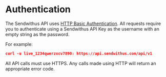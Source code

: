 # Authentication

The Sendwithus API uses [HTTP Basic Authentication](http://en.wikipedia.org/wiki/Basic_access_authentication). All requests require you to authenticate using a Sendwithus API Key as the username with an empty string as the password.

For example:
```json
curl -u live_1234qwerzxcv7890: https://api.sendwithus.com/api/v1
```

All API calls must use HTTPS. Any calls made using HTTP will return an appropriate error code.
